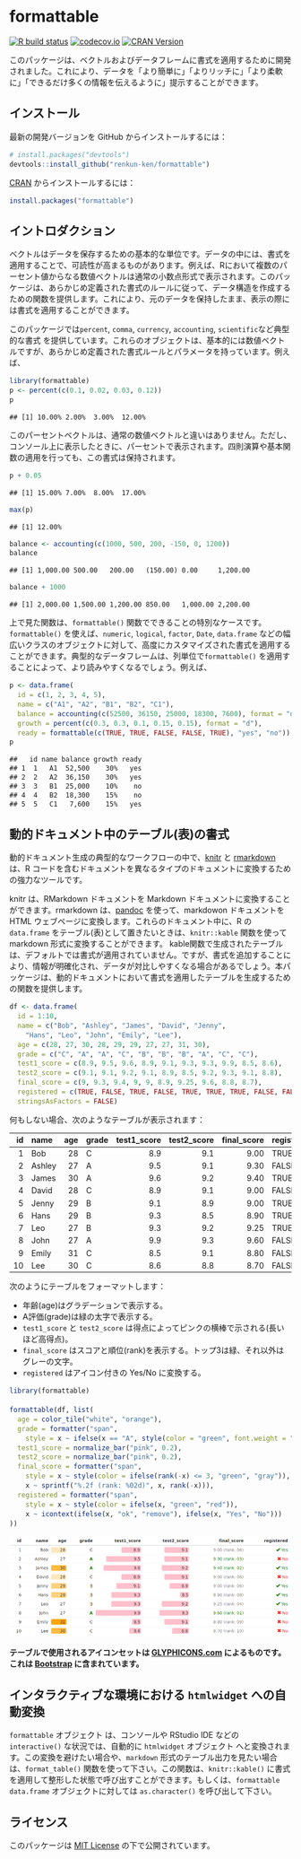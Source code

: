 
<!-- README.md is generated from README.Rmd on GitHub Actions: do not edit by hand -->

# formattable

<!-- badges: start -->

[![R build
status](https://github.com/renkun-ken/formattable/workflows/rcc/badge.svg)](https://github.com/renkun-ken/formattable/actions)
[![codecov.io](https://codecov.io/github/renkun-ken/formattable/coverage.svg?branch=master)](https://codecov.io/github/renkun-ken/formattable?branch=master)
[![CRAN
Version](https://www.r-pkg.org/badges/version/formattable)](https://cran.r-project.org/package=formattable)
<!-- badges: end -->

このパッケージは、ベクトルおよびデータフレームに書式を適用するために開発されました。これにより、データを「より簡単に」「よりリッチに」「より柔軟に」「できるだけ多くの情報を伝えるように」提示することができます。

## インストール

最新の開発バージョンを GitHub からインストールするには：

``` r
# install.packages("devtools")
devtools::install_github("renkun-ken/formattable")
```

[CRAN](https://cran.r-project.org/package=formattable)
からインストールするには：

``` r
install.packages("formattable")
```

## イントロダクション

ベクトルはデータを保存するための基本的な単位です。データの中には、書式を適用することで、可読性が高まるものがあります。例えば、Rにおいて複数のパーセント値からなる数値ベクトルは通常の小数点形式で表示されます。このパッケージは、あらかじめ定義された書式のルールに従って、データ構造を作成するための関数を提供します。これにより、元のデータを保持したまま、表示の際には書式を適用することができます。

このパッケージでは`percent`, `comma`, `currency`, `accounting`,
`scientific`など典型的な書式
を提供しています。これらのオブジェクトは、基本的には数値ベクトルですが、あらかじめ定義された書式ルールとパラメータを持っています。例えば、

``` r
library(formattable)
p <- percent(c(0.1, 0.02, 0.03, 0.12))
p
```

    ## [1] 10.00% 2.00%  3.00%  12.00%

このパーセントベクトルは、通常の数値ベクトルと違いはありません。ただし、コンソール上に表示したときに、パーセントで表示されます。四則演算や基本関数の適用を行っても、この書式は保持されます。

``` r
p + 0.05
```

    ## [1] 15.00% 7.00%  8.00%  17.00%

``` r
max(p)
```

    ## [1] 12.00%

``` r
balance <- accounting(c(1000, 500, 200, -150, 0, 1200))
balance
```

    ## [1] 1,000.00 500.00   200.00   (150.00) 0.00     1,200.00

``` r
balance + 1000
```

    ## [1] 2,000.00 1,500.00 1,200.00 850.00   1,000.00 2,200.00

上で見た関数は、`formattable()`
関数でできることの特別なケースです。`formattable()` を使えば、`numeric`,
`logical`, `factor`, `Date`, `data.frame`
などの幅広いクラスのオブジェクトに対して、高度にカスタマイズされた書式を適用することができます。典型的なデータフレームは、列単位で`formattable()`
を適用することによって、より読みやすくなるでしょう。例えば、

``` r
p <- data.frame(
  id = c(1, 2, 3, 4, 5),
  name = c("A1", "A2", "B1", "B2", "C1"),
  balance = accounting(c(52500, 36150, 25000, 18300, 7600), format = "d"),
  growth = percent(c(0.3, 0.3, 0.1, 0.15, 0.15), format = "d"),
  ready = formattable(c(TRUE, TRUE, FALSE, FALSE, TRUE), "yes", "no"))
p
```

    ##   id name balance growth ready
    ## 1  1   A1  52,500    30%   yes
    ## 2  2   A2  36,150    30%   yes
    ## 3  3   B1  25,000    10%    no
    ## 4  4   B2  18,300    15%    no
    ## 5  5   C1   7,600    15%   yes

## 動的ドキュメント中のテーブル(表)の書式

動的ドキュメント生成の典型的なワークフローの中で、[knitr](https://yihui.org/knitr/)
と [rmarkdown](https://rmarkdown.rstudio.com/) は、R
コードを含むドキュメントを異なるタイプのドキュメントに変換するための強力なツールです。

knitr は、RMarkdown ドキュメントを Markdown
ドキュメントに変換することができます。rmarkdown
は、[pandoc](https://johnmacfarlane.net/pandoc) を使って、markdowon
ドキュメントを HTML
ウェブページに変換します。これらのドキュメント中に、R の `data.frame`
をテーブル(表)として置きたいときは、`knitr::kable` 関数を使って markdown
形式に変換することができます。
kable関数で生成されたテーブルは、デフォルトでは書式が適用されていません。ですが、書式を追加することにより、情報が明確化され、データが対比しやすくなる場合があるでしょう。本パッケージは、動的ドキュメントにおいて書式を適用したテーブルを生成するための関数を提供します。

``` r
df <- data.frame(
  id = 1:10,
  name = c("Bob", "Ashley", "James", "David", "Jenny",
    "Hans", "Leo", "John", "Emily", "Lee"),
  age = c(28, 27, 30, 28, 29, 29, 27, 27, 31, 30),
  grade = c("C", "A", "A", "C", "B", "B", "B", "A", "C", "C"),
  test1_score = c(8.9, 9.5, 9.6, 8.9, 9.1, 9.3, 9.3, 9.9, 8.5, 8.6),
  test2_score = c(9.1, 9.1, 9.2, 9.1, 8.9, 8.5, 9.2, 9.3, 9.1, 8.8),
  final_score = c(9, 9.3, 9.4, 9, 9, 8.9, 9.25, 9.6, 8.8, 8.7),
  registered = c(TRUE, FALSE, TRUE, FALSE, TRUE, TRUE, TRUE, FALSE, FALSE, FALSE),
  stringsAsFactors = FALSE)
```

何もしない場合、次のようなテーブルが表示されます：

|  id | name   | age | grade | test1\_score | test2\_score | final\_score | registered |
|----:|:-------|----:|:------|-------------:|-------------:|-------------:|:-----------|
|   1 | Bob    |  28 | C     |          8.9 |          9.1 |         9.00 | TRUE       |
|   2 | Ashley |  27 | A     |          9.5 |          9.1 |         9.30 | FALSE      |
|   3 | James  |  30 | A     |          9.6 |          9.2 |         9.40 | TRUE       |
|   4 | David  |  28 | C     |          8.9 |          9.1 |         9.00 | FALSE      |
|   5 | Jenny  |  29 | B     |          9.1 |          8.9 |         9.00 | TRUE       |
|   6 | Hans   |  29 | B     |          9.3 |          8.5 |         8.90 | TRUE       |
|   7 | Leo    |  27 | B     |          9.3 |          9.2 |         9.25 | TRUE       |
|   8 | John   |  27 | A     |          9.9 |          9.3 |         9.60 | FALSE      |
|   9 | Emily  |  31 | C     |          8.5 |          9.1 |         8.80 | FALSE      |
|  10 | Lee    |  30 | C     |          8.6 |          8.8 |         8.70 | FALSE      |

次のようにテーブルをフォーマットします：

-   年齢(age)はグラデーションで表示する。
-   A評価(grade)は緑の太字で表示する。
-   `test1_score` と `test2_score`
    は得点によってピンクの横棒で示される(長いほど高得点)。
-   `final_score`
    はスコアと順位(rank)を表示する。トップ3は緑、それ以外はグレーの文字。
-   `registered` はアイコン付きの Yes/No に変換する。

``` r
library(formattable)

formattable(df, list(
  age = color_tile("white", "orange"),
  grade = formatter("span",
    style = x ~ ifelse(x == "A", style(color = "green", font.weight = "bold"), NA)),
  test1_score = normalize_bar("pink", 0.2),
  test2_score = normalize_bar("pink", 0.2),
  final_score = formatter("span",
    style = x ~ style(color = ifelse(rank(-x) <= 3, "green", "gray")),
    x ~ sprintf("%.2f (rank: %02d)", x, rank(-x))),
  registered = formatter("span",
    style = x ~ style(color = ifelse(x, "green", "red")),
    x ~ icontext(ifelse(x, "ok", "remove"), ifelse(x, "Yes", "No")))
))
```

![formattable](formattable.png)

**テーブルで使用されるアイコンセットは
[GLYPHICONS.com](https://GLYPHICONS.com) によるものです。これは
[Bootstrap](https://getbootstrap.com/docs/3.4/components/#glyphicons)
に含まれています。**

## インタラクティブな環境における `htmlwidget` への自動変換

`formattable` オブジェクト は、コンソールや RStudio IDE などの
`interactive()` な状況では、自動的に `htmlwidget` オブジェクト
へと変換されます。この変換を避けたい場合や、`markdown`
形式のテーブル出力を見たい場合は、`format_table()`
関数を使って下さい。この関数は、`knitr::kable()`
に書式を適用して整形した状態で呼び出すことができます。もしくは、`formattable data.frame`
オブジェクトに対しては `as.character()` を呼び出して下さい。

## ライセンス

このパッケージは [MIT License](https://opensource.org/licenses/MIT)
の下で公開されています。

